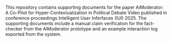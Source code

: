 This repository contains supporting documents for the paper AiModerator: A Co-Pilot for Hyper-Contextualization in Political Debate Video published in conference proceedings Intelligent User Inferfaces (IUI) 2025. The supporting documents include a manual claim verification for the fact-checker from the AiModerator prototype and an example interaction log exported from the system.
